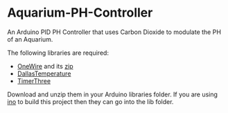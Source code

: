 # Aquarium-PH-Controller
An Arduino PID PH Controller that uses Carbon Dioxide to modulate the PH of an Aquarium.


The following libraries are required:

* [OneWire](http://playground.arduino.cc/Learning/OneWire) and its [zip](http://www.pjrc.com/teensy/arduino_libraries/OneWire.zip)
* [DallasTemperature](https://github.com/milesburton/Arduino-Temperature-Control-Library)
* [TimerThree](https://www.pjrc.com/teensy/td_libs_TimerOne.html)

Download and unzip them in your Arduino libraries folder. If you are using [ino](http://inotool.org) to
build this project then they can go into the lib folder. 

